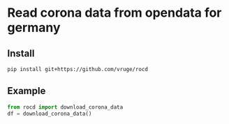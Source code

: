 # Read corona data from opendata for germany

## Install
```bash
pip install git+https://github.com/vruge/rocd
```

## Example

```python
from rocd import download_corona_data
df = download_corona_data()
```
